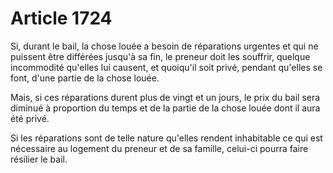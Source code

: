 # Article 1724

Si, durant le bail, la chose louée a besoin de réparations urgentes et qui ne puissent être différées jusqu'à sa fin, le preneur doit les souffrir, quelque incommodité qu'elles lui causent, et quoiqu'il soit privé, pendant qu'elles se font, d'une partie de la chose louée.

Mais, si ces réparations durent plus de vingt et un jours, le prix du bail sera diminué à proportion du temps et de la partie de la chose louée dont il aura été privé.

Si les réparations sont de telle nature qu'elles rendent inhabitable ce qui est nécessaire au logement du preneur et de sa famille, celui-ci pourra faire résilier le bail.
